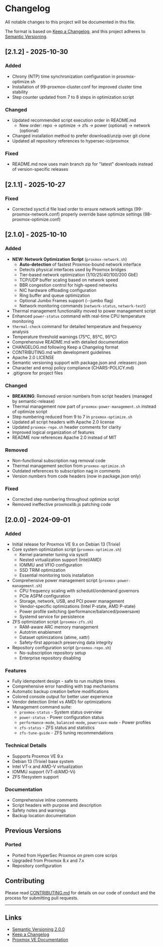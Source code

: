 # Changelog

All notable changes to this project will be documented in this file.

The format is based on [Keep a Changelog](https://keepachangelog.com/en/1.0.0/),
and this project adheres to [Semantic Versioning](https://semver.org/spec/v2.0.0.html).

## [2.1.2] - 2025-10-30

### Added

- Chrony (NTP) time synchronization configuration in proxmox-optimize.sh
- Installation of 99-proxmox-cluster.conf for improved cluster time stability
- Step counter updated from 7 to 8 steps in optimization script

### Changed

- Updated recommended script execution order in README.md
  - New order: repo → optimize → zfs → power (optional) → network (optional)
- Changed installation method to prefer download/unzip over git clone
- Updated all repository references to hypersec-io/proxmox

### Fixed

- README.md now uses main branch zip for "latest" downloads instead of version-specific releases

## [2.1.1] - 2025-10-27

### Fixed
- Corrected sysctl.d file load order to ensure network settings (99-proxmox-network.conf) properly override base optimize settings (98-proxmox-optimize.conf)

## [2.1.0] - 2025-10-10

### Added
- **NEW: Network Optimization Script** (`proxmox-network.sh`)
  - **Auto-detection** of fastest Proxmox-bound network interface
  - Detects physical interfaces used by Proxmox bridges
  - Tier-based network optimization (1/10/25/40/100/200 GbE)
  - TCP/UDP buffer scaling based on network speed
  - BBR congestion control for high-speed networks
  - NIC hardware offloading configuration
  - Ring buffer and queue optimization
  - Optional Jumbo Frames support (--jumbo flag)
  - Network monitoring commands (`network-status`, `network-test`)
- Thermal management functionality moved to power management script
- Enhanced `power-status` command with real-time CPU temperature monitoring
- `thermal-check` command for detailed temperature and frequency analysis
- Temperature threshold warnings (75°C, 85°C, 95°C)
- Comprehensive README.md with detailed documentation
- CHANGELOG.md following Keep a Changelog format
- CONTRIBUTING.md with development guidelines
- Apache 2.0 LICENSE
- Semantic versioning support with package.json and .releaserc.json
- Character and emoji policy compliance (CHARS-POLICY.md)
- .gitignore for project files

### Changed
- **BREAKING**: Removed version numbers from script headers (managed by semantic-release)
- Thermal management now part of `proxmox-power-management.sh` instead of optimize script
- Step numbering reduced from 9 to 7 in `proxmox-optimize.sh`
- Updated all script headers with Apache 2.0 license
- Updated `proxmox-repo.sh` header comments for clarity
- Improved logical organization of features
- README now references Apache 2.0 instead of MIT

### Removed
- Non-functional subscription nag removal code
- Thermal management section from `proxmox-optimize.sh`
- Outdated references to subscription nag in comments
- Version numbers from code headers (now in package.json only)

### Fixed
- Corrected step numbering throughout optimize script
- Removed ineffective proxmoxlib.js patching code

## [2.0.0] - 2024-09-01

### Added
- Initial release for Proxmox VE 9.x on Debian 13 (Trixie)
- Core system optimization script (`proxmox-optimize.sh`)
  - Kernel parameter tuning via sysctl
  - Nested virtualization support (Intel/AMD)
  - IOMMU and VFIO configuration
  - SSD TRIM optimization
  - Essential monitoring tools installation
- Comprehensive power management script (`proxmox-power-management.sh`)
  - CPU frequency scaling with schedutil/ondemand governors
  - PCIe ASPM configuration
  - Storage, network, USB, and PCI power management
  - Vendor-specific optimizations (Intel P-state, AMD P-state)
  - Power profile switching (performance/balanced/powersave)
  - Systemd service for persistence
- ZFS optimization script (`proxmox-zfs.sh`)
  - RAM-aware ARC memory management
  - Autotrim enablement
  - Dataset optimizations (atime, xattr)
  - Safety-first approach preserving data integrity
- Repository configuration script (`proxmox-repo.sh`)
  - No-subscription repository setup
  - Enterprise repository disabling

### Features
- Fully idempotent design - safe to run multiple times
- Comprehensive error handling with trap mechanisms
- Automatic backup creation before modifications
- Colored console output for better user experience
- Vendor detection (Intel vs AMD) for optimizations
- Management command suite:
  - `proxmox-status` - System status overview
  - `power-status` - Power configuration status
  - `performance-mode`, `balanced-mode`, `powersave-mode` - Power profiles
  - `zfs-status` - ZFS status and statistics
  - `zfs-tune-guide` - ZFS tuning recommendations

### Technical Details
- Supports Proxmox VE 9.x
- Debian 13 (Trixie) base system
- Intel VT-x and AMD-V virtualization
- IOMMU support (VT-d/AMD-Vi)
- ZFS filesystem support

### Documentation
- Comprehensive inline comments
- Script headers with purpose and description
- Safety notes and warnings
- Backup location documentation

## Previous Versions

### Ported
- Ported from HyperSec Proxmox on prem core scrips
- Upgraded from Proxmox 8.x and 7.x
- Repository configuration

## Contributing

Please read [CONTRIBUTING.md](CONTRIBUTING.md) for details on our code of conduct and the process for submitting pull requests.

---

## Links

- [Semantic Versioning 2.0.0](https://semver.org/)
- [Keep a Changelog](https://keepachangelog.com/)
- [Proxmox VE Documentation](https://pve.proxmox.com/pve-docs/)
